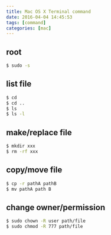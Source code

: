 ```yaml
---
title: Mac OS X Terminal command
date: 2016-04-04 14:45:53
tags: [command]
categories: [mac]
---
```

## root

```bash
$ sudo -s
```
## list file

```bash
$ cd
$ cd ..
$ ls
$ ls -l
```

## make/replace file

```bash
$ mkdir xxx
$ rm -rf xxx
```
## copy/move file

```bash
$ cp -r pathA pathB
$ mv pathA path B
```
## change owner/permission

```bash
$ sudo chown -R user path/file
$ sudo chmod -R 777 path/file
```